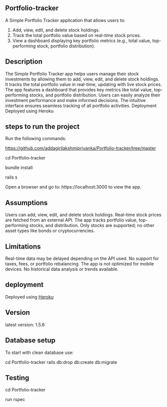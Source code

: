 ## Portfolio-tracker
A Simple Portfolio Tracker application that allows users to:
1. Add, view, edit, and delete stock holdings.
2. Track the total portfolio value based on real-time stock prices.
3. View a dashboard displaying key portfolio metrics (e.g., total value,
top-performing stock, portfolio distribution).

## Description

The Simple Portfolio Tracker app helps users manage their stock investments by allowing them to add, view, edit, and delete stock holdings. It tracks the total 
portfolio value in real-time, updating with live stock prices. The app features a dashboard that provides key metrics like total value, top-performing stocks, and 
portfolio distribution. Users can easily analyze their investment performance and make informed decisions. The intuitive interface ensures seamless tracking of 
all portfolio activities.
Deployment
Deployed using Heroku

## steps to run the project
Run the following commands:

https://github.com/addagirilakshmipriyanka/Portfolio-tracker/tree/master

cd Portfolio-tracker

bundle install

rails s

Open a browser and go to: https://localhost:3000 to view the app.

## Assumptions

Users can add, view, edit, and delete stock holdings.
Real-time stock prices are fetched from an external API.
The app tracks portfolio value, top-performing stocks, and distribution.
Only stocks are supported; no other asset types like bonds or cryptocurrencies.

## Limitations

Real-time data may be delayed depending on the API used.
No support for taxes, fees, or portfolio rebalancing.
The app is not optimized for mobile devices.
No historical data analysis or trends available.

## deployment
Deployed using <u>Heroku</u>

## Version
latest version: 1.5.6

## Database setup
To start with clean database use:

cd Portfolio-tracker
rails db:drop db:create db:migrate

## Testing
cd Portfolio-tracker

run rspec

